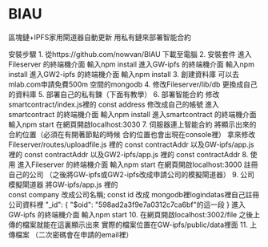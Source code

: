 # BIAU
區塊鏈+IPFS家用閘道器自動更新
用私有鏈來部署智能合約

安裝步驟
1.
從https://github.com/nowvan/BIAU 下載至電腦
2.
安裝套件
進入Fileserver 的終端機介面 輸入npm install
進入GW-ipfs 的終端機介面 輸入npm install
進入GW2-ipfs 的終端機介面 輸入npm install
3.
創建資料庫 
可以去 mlab.com申請免費500m 空間的mongodb
4.
修改Fileserver/lib/db 更換成自己的資料庫
5.
部署自己的私有鍊（下面有教學）
6.
部署智能合約
修改smartcontract/index.js裡的 const address  修改成自己的帳號
進入smartcontract 的終端機介面 輸入npm install 
進入smartcontract 的終端機介面 輸入npm start
在網頁開啟localhost:3030
7.
伺服器連上智能合約
將顯示出來的合約位置（必須在有開著節點的時候 合約位置也會出現在console裡）
拿來修改Fileserver/routes/uploadfile.js 裡的 const contractAddr 
以及GW-ipfs/app.js 裡的 const contractAddr 
以及GW2-ipfs/app.js 裡的 const contractAddr 
8.
使用
進入Fileserver 的終端機介面 輸入npm start
在網頁開啟localhost:3000
註冊自己的公司 （之後將GW-ipfs或GW2-ipfs改成申請公司的模擬閘道器）
9.
公司模擬閘道器
將GW-ipfs/app.js 裡的  
const company 改成公司名稱;
const id 改成 mongodb裡logindatas裡自己註冊公司資料裡
"_id": {
        "$oid": "598ad2a3f9e7a0312c7ca6bf"的這一段
    }
進入GW-ipfs 的終端機介面 輸入npm start
10.
在網頁開啟localhost:3002/file
之後上傳的檔案就能在這裏顯示出來 實際的檔案位置在GW-ipfs/public/data裡面
11.
上傳檔案 （二次密碼會在申請的email裡）




